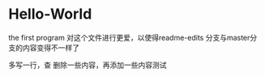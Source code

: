 # Hello-World
the first program
对这个文件进行更爱，以使得readme-edits 分支与master分支的内容变得不一样了

多写一行，查
删除一些内容，再添加一些内容测试
